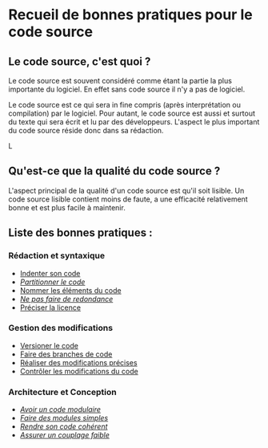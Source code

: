 Recueil de bonnes pratiques pour le code source
===============================================

Le code source, c'est quoi ?
----------------------------

Le code source est souvent considéré comme étant la partie la plus importante du logiciel. En effet sans code source il n'y a pas de logiciel.

Le code source est ce qui sera in fine compris (après interprétation ou compilation) par le logiciel. Pour autant, le code source est aussi et surtout du texte qui sera écrit et lu par des développeurs.
L'aspect le plus important du code source réside donc dans sa rédaction.

L

Qu'est-ce que la qualité du code source ?
-----------------------------------------

L'aspect principal de la qualité d'un code source est qu'il soit lisible. Un code source lisible contient moins de faute, a une efficacité relativement bonne et est plus facile à maintenir.

Liste des bonnes pratiques :
----------------------------

### Rédaction et syntaxique

* [Indenter son code](./pratiques/Code-Redac-1-indenter.md)
* _[Partitionner le code](./pratiques/Code-Redac-2-partitionner.md)_
* [Nommer les éléments du code](./pratiques/Code-Redac-3-nommer.md)
* _[Ne pas faire de redondance](./pratiques/Code-Redac-4-clone.md)_
* [Préciser la licence](./pratiques/Code-Redac-5-licence.md)

### Gestion des modifications

* [Versioner le code](./pratiques/Code-Modif-1-versioner.md)
* [Faire des branches de code](./pratiques/Code-Modif-2-branches.md)
* [Réaliser des modifications précises](./pratiques/Code-Modif-3-modifications.md)
* [Contrôler les modifications du code](./pratiques/Code-Modif-4-modifications-control.md)

### Architecture et Conception

* _[Avoir un code modulaire](./pratiques/Code-Archi-1-modules.md)_
* _[Faire des modules simples](./pratiques/Code-Archi-2-fonction.md)_
* _[Rendre son code cohérent](./pratiques/Code-Archi-3-coherence.md)_
* _[Assurer un couplage faible](./pratiques/Code-Archi-4-couplage.md)_
